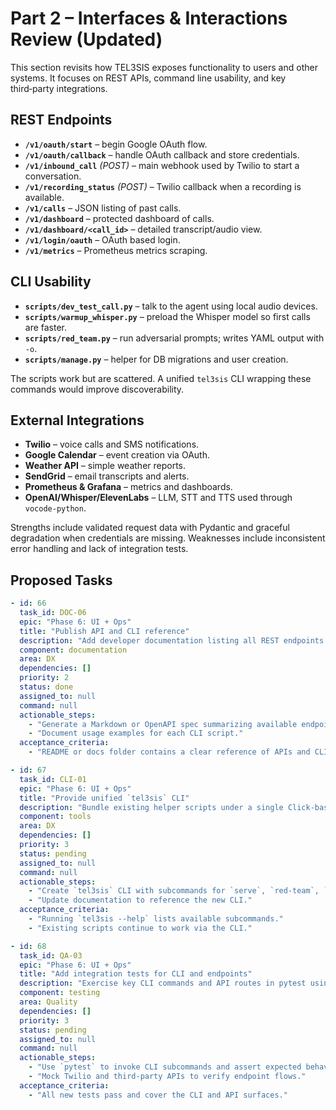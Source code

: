 # Part 2 – Interfaces & Interactions Review (Updated)

This section revisits how TEL3SIS exposes functionality to users and other systems. It focuses on REST APIs, command line usability, and key third‑party integrations.

## REST Endpoints
- **`/v1/oauth/start`** – begin Google OAuth flow.
- **`/v1/oauth/callback`** – handle OAuth callback and store credentials.
- **`/v1/inbound_call`** *(POST)* – main webhook used by Twilio to start a conversation.
- **`/v1/recording_status`** *(POST)* – Twilio callback when a recording is available.
- **`/v1/calls`** – JSON listing of past calls.
- **`/v1/dashboard`** – protected dashboard of calls.
- **`/v1/dashboard/<call_id>`** – detailed transcript/audio view.
- **`/v1/login/oauth`** – OAuth based login.
- **`/v1/metrics`** – Prometheus metrics scraping.

## CLI Usability
- **`scripts/dev_test_call.py`** – talk to the agent using local audio devices.
- **`scripts/warmup_whisper.py`** – preload the Whisper model so first calls are faster.
- **`scripts/red_team.py`** – run adversarial prompts; writes YAML output with `-o`.
- **`scripts/manage.py`** – helper for DB migrations and user creation.

The scripts work but are scattered. A unified `tel3sis` CLI wrapping these commands would improve discoverability.

## External Integrations
- **Twilio** – voice calls and SMS notifications.
- **Google Calendar** – event creation via OAuth.
- **Weather API** – simple weather reports.
- **SendGrid** – email transcripts and alerts.
- **Prometheus & Grafana** – metrics and dashboards.
- **OpenAI/Whisper/ElevenLabs** – LLM, STT and TTS used through `vocode-python`.

Strengths include validated request data with Pydantic and graceful degradation when credentials are missing. Weaknesses include inconsistent error handling and lack of integration tests.

## Proposed Tasks
```yaml
- id: 66
  task_id: DOC-06
  epic: "Phase 6: UI + Ops"
  title: "Publish API and CLI reference"
  description: "Add developer documentation listing all REST endpoints and command line tools."
  component: documentation
  area: DX
  dependencies: []
  priority: 2
  status: done
  assigned_to: null
  command: null
  actionable_steps:
    - "Generate a Markdown or OpenAPI spec summarizing available endpoints."
    - "Document usage examples for each CLI script."
  acceptance_criteria:
    - "README or docs folder contains a clear reference of APIs and CLI commands."

- id: 67
  task_id: CLI-01
  epic: "Phase 6: UI + Ops"
  title: "Provide unified `tel3sis` CLI"
  description: "Bundle existing helper scripts under a single Click-based entry point."
  component: tools
  area: DX
  dependencies: []
  priority: 3
  status: pending
  assigned_to: null
  command: null
  actionable_steps:
    - "Create `tel3sis` CLI with subcommands for `serve`, `red-team`, `warmup`, and `dev-call`."
    - "Update documentation to reference the new CLI."
  acceptance_criteria:
    - "Running `tel3sis --help` lists available subcommands."
    - "Existing scripts continue to work via the CLI."

- id: 68
  task_id: QA-03
  epic: "Phase 6: UI + Ops"
  title: "Add integration tests for CLI and endpoints"
  description: "Exercise key CLI commands and API routes in pytest using mocked external services."
  component: testing
  area: Quality
  dependencies: []
  priority: 3
  status: pending
  assigned_to: null
  command: null
  actionable_steps:
    - "Use `pytest` to invoke CLI subcommands and assert expected behavior."
    - "Mock Twilio and third-party APIs to verify endpoint flows."
  acceptance_criteria:
    - "All new tests pass and cover the CLI and API surfaces."
```
